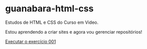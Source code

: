 # guanabara-html-css
 Estudos de HTML e CSS do Curso em Video.

Estou aprendendo a criar sites e agora vou gerenciar repositórios!

<a href="https://mendes2109.github.io/guanabara-html-css/exercícios/ex001/index.html">Executar o exercício 001 </a>